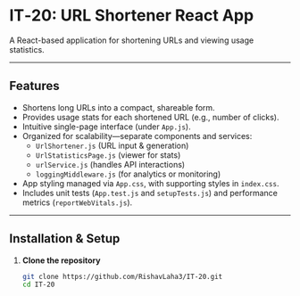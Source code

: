 # IT‑20: URL Shortener React App

A React-based application for shortening URLs and viewing usage statistics.

---

##  Features
- Shortens long URLs into a compact, shareable form.
- Provides usage stats for each shortened URL (e.g., number of clicks).
- Intuitive single-page interface (under `App.js`).
- Organized for scalability—separate components and services:
  - `UrlShortener.js` (URL input & generation)
  - `UrlStatisticsPage.js` (viewer for stats)
  - `urlService.js` (handles API interactions)
  - `loggingMiddleware.js` (for analytics or monitoring)
- App styling managed via `App.css`, with supporting styles in `index.css`.
- Includes unit tests (`App.test.js` and `setupTests.js`) and performance metrics (`reportWebVitals.js`).

---

##  Installation & Setup

1. **Clone the repository**
   ```bash
   git clone https://github.com/RishavLaha3/IT-20.git
   cd IT-20
